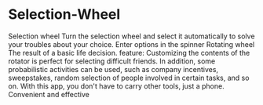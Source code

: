 # Selection-Wheel
Selection wheel Turn the selection wheel and select it automatically to solve your troubles about your choice.  Enter options in the spinner Rotating wheel The result of a basic life decision.  feature: Customizing the contents of the rotator is perfect for selecting difficult friends. In addition, some probabilistic activities can be used, such as company incentives, sweepstakes, random selection of people involved in certain tasks, and so on. With this app, you don't have to carry other tools, just a phone. Convenient and effective
